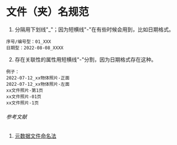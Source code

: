 # 文件（夹）名规范

1. 分隔用下划线"_"；因为短横线"-"在有些时候会用到，比如日期格式。
```
序号/编号型：01_XXX
日期型：2022-08-08_XXXX
```

2. 存在关联性的属性用短横线"-"分割，因为日期格式存在这种。
```
例子：
2022-07-12_xx物体照片-正面
2022-07-12_xx物体照片-左面
xx文件照片-第1页
xx文件照片-01页
xx文件照片-1页
```

###### 参考文献
1. [元数据文件命名法](https://zhuanlan.zhihu.com/p/425175996)